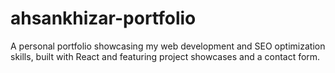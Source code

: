 # ahsankhizar-portfolio
A personal portfolio showcasing my web development and SEO optimization skills, built with React and featuring project showcases and a contact form.
